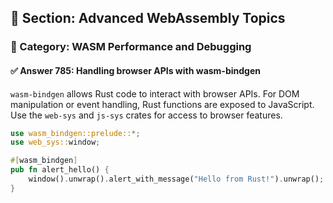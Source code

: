 ## 📘 Section: Advanced WebAssembly Topics  
### 🔹 Category: WASM Performance and Debugging  
#### ✅ Answer 785: Handling browser APIs with wasm-bindgen

`wasm-bindgen` allows Rust code to interact with browser APIs. For DOM manipulation or event handling, Rust functions are exposed to JavaScript. Use the `web-sys` and `js-sys` crates for access to browser features.

```rust
use wasm_bindgen::prelude::*;
use web_sys::window;

#[wasm_bindgen]
pub fn alert_hello() {
    window().unwrap().alert_with_message("Hello from Rust!").unwrap();
}
```
